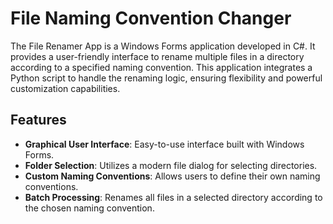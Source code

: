 # File Naming Convention Changer

The File Renamer App is a Windows Forms application developed in C#. It provides a user-friendly interface to rename multiple files in a directory according to a specified naming convention. This application integrates a Python script to handle the renaming logic, ensuring flexibility and powerful customization capabilities.

## Features

- **Graphical User Interface**: Easy-to-use interface built with Windows Forms.
- **Folder Selection**: Utilizes a modern file dialog for selecting directories.
- **Custom Naming Conventions**: Allows users to define their own naming conventions.
- **Batch Processing**: Renames all files in a selected directory according to the chosen naming convention.
